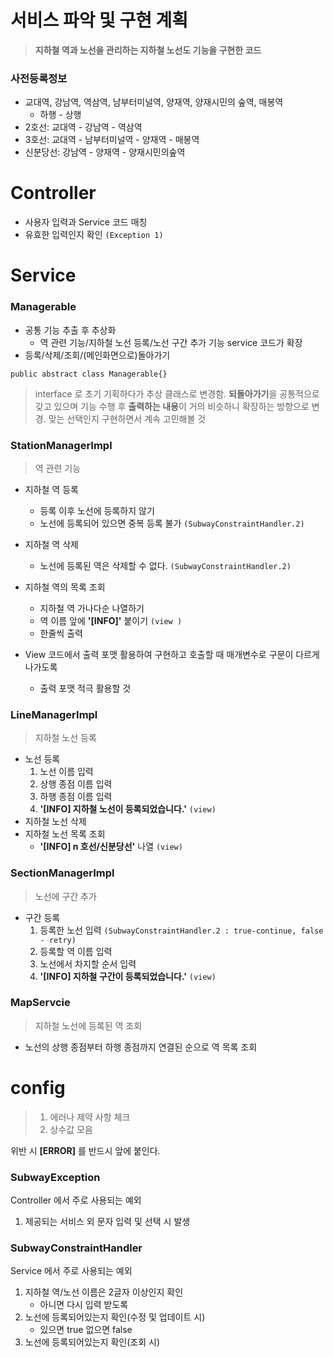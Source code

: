# 서비스 파악 및 구현 계획
> **지하철 역과 노선을 관리하는 지하철 노선도 기능을 구현한 코드**

### 사전등록정보 
- 교대역, 강남역, 역삼역, 남부터미널역, 양재역, 양재시민의 숲역, 매봉역
  - 하행 - 상행
- 2호선: 교대역 - 강남역 - 역삼역
- 3호선: 교대역 - 남부터미널역 - 양재역 - 매봉역
- 신분당선: 강남역 - 양재역 - 양재시민의숲역

# Controller
- 사용자 입력과 Service 코드 매칭
- 유효한 입력인지 확인 ```(Exception 1)```

# Service
### Managerable
- 공통 기능 추출 후 추상화
  - 역 관련 기능/지하철 노선 등록/노선 구간 추가 기능 service 코드가 확장
- 등록/삭제/조회/(메인화면으로)돌아가기
```aidl
public abstract class Managerable{}
```
> interface 로 초기 기획하다가 추상 클래스로 변경함. 
> **되돌아가기**을 공통적으로 갖고 있으며 기능 수행 후 **출력하는 내용**이 거의 비슷하니 확장하는 방향으로 변경. 
> 맞는 선택인지 구현하면서 계속 고민해볼 것

### StationManagerImpl
> 역 관련 기능
- 지하철 역 등록
  - 등록 이후 노선에 등록하지 않기
  - 노선에 등록되어 있으면 중복 등록 불가 ```(SubwayConstraintHandler.2)```
- 지하철 역 삭제
  - 노선에 등록된 역은 삭제할 수 없다. ```(SubwayConstraintHandler.2)```
- 지하철 역의 목록 조회
  - 지하철 역 가나다순 나열하기
  - 역 이름 앞에 **'[INFO]'** 붙이기 ```(view )```
  - 한줄씩 출력

- View 코드에서 출력 포맷 활용하여 구현하고 호출할 때 매개변수로 구문이 다르게 나가도록 
  - 출력 포맷 적극 활용할 것

### LineManagerImpl
> 지하철 노선 등록
- 노선 등록
  1. 노선 이름 입력
  2. 상행 종점 이름 입력
  3. 하행 종점 이름 입력
  4. **'[INFO] 지하철 노선이 등록되었습니다.'** ```(view)```
- 지하철 노선 삭제
- 지하철 노선 목록 조회
    - **'[INFO] n 호선/신분당선'** 나열 ```(view)```

### SectionManagerImpl
> 노선에 구간 추가
- 구간 등록
  1. 등록한 노선 입력 ```(SubwayConstraintHandler.2 : true-continue, false - retry)```
  2. 등록할 역 이름 입력
  3. 노선에서 차지할 순서 입력
  4. **'[INFO] 지하철 구간이 등록되었습니다.'** ```(view)```

### MapServcie
> 지하철 노선에 등록된 역 조회
- 노선의 상행 종점부터 하행 종점까지 연결된 순으로 역 목록 조회



# config
> 1. 에러나 제약 사항 체크
> 2. 상수값 모음

위반 시 **[ERROR]** 를 반드시 앞에 붙인다.

### SubwayException
Controller 에서 주로 사용되는 예외
1. 제공되는 서비스 외 문자 입력 및 선택 시 발생

### SubwayConstraintHandler
Service 에서 주로 사용되는 예외
1. 지하철 역/노선 이름은 2글자 이상인지 확인
   - 아니면 다시 입력 받도록
2. 노선에 등록되어있는지 확인(수정 및 업데이트 시)
   - 있으면 true 없으면 false
3. 노선에 등록되어있는지 확인(조회 시)
